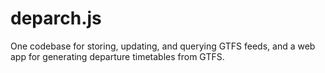 # deparch.js

One codebase for storing, updating, and querying GTFS feeds, and a web app for generating departure timetables from GTFS.